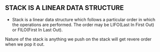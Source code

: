 ## STACK IS A LINEAR DATA STRUCTURE

- Stack is a linear data structure which follows a particular order in which the operations are performed. The order may be LIFO(Last In First Out) or FILO(First In Last Out).

Nature of the stack is anything we push on the stack will get revere order when we pop it out.

